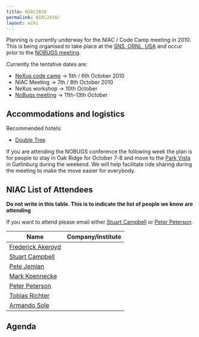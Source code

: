 ```yaml
---
title: NIAC2010
permalink: NIAC2010/
layout: wiki
---
```


Planning is currently underway for the NIAC / Code Camp meeting in 2010.
This is being organised to take place at the [SNS, ORNL,
USA](http://neutrons.ornl.gov/) and occur prior to the [NOBUGS
meeting](http://www.nobugsconference.org/).

Currently the tentative dates are:

-   [NeXus code camp](NIAC2010_CodeCamp "wikilink") -&gt; 5th / 6th
    October 2010
-   NIAC Meeting -&gt; 7th / 8th October 2010
-   NeXus workshop -&gt; 10th October
-   [NoBugs meeting](http://www.nobugsconference.org/Conferences) -&gt;
    11th-13th October

Accommodations and logistics
----------------------------

Recommended hotels:

-   [Double
    Tree](http://doubletree1.hilton.com/en_US/dt/hotel/ORKDTDT-Doubletree-Hotel-Oak-Ridge-Tennessee/index.do)

If you are attending the NOBUGS conference the following week the plan
is for people to stay in Oak Ridge for October 7-8 and move to the [Park
Vista](http://doubletree1.hilton.com/en_US/dt/hotel/GKTPVDT-The-Park-Vista-Gatlinburg-a-Doubletree-Hotel-Tennessee/index.do)
in Gatlinburg during the weekend. We will help facilitate ride sharing
during the meeting to make the move easier for everybody.

NIAC List of Attendees
----------------------

**Do not write in this table. This is to indicate the list of people we
know are attending**

If you want to attend please email either [Stuart
Campbell](User%3AStuart_Campbell "wikilink") or [Peter
Peterson](User%3APeter_Peterson "wikilink").

| Name                                                   | Company/Institute                                   |
|--------------------------------------------------------|-----------------------------------------------------|
| [Frederick Akeroyd](User%3AFreddie_Akeroyd "wikilink") | | ISIS Facility, Rutherford Appleton Laboratory, UK |
| [Stuart Campbell](User%3AStuart_Campbell "wikilink")   | | ORNL, USA                                         |
| [Pete Jemian](User%3APete_Jemian "wikilink")           | | APS, ANL, USA                                     |
| [Mark Koennecke](User%3AMark_Koennecke "wikilink")     | | PSI, Switzerland                                  |
| [Peter Peterson](User%3APeter_Peterson "wikilink")     | | ORNL, USA                                         |
| [Tobias Richter](User%3ATobias_Richter "wikilink")     | | Diamond Light Source, UK                          |
| [Armando Sole](User%3AArmando_Sole "wikilink")         | | European Synchrotron Radiation Facility, France   |

Agenda
------
